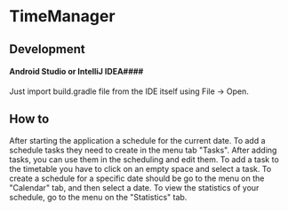 # TimeManager
## Development ##
#### Android Studio or IntelliJ IDEA####
Just import build.gradle file from the IDE itself using File -> Open.

## How to ##
After starting the application a schedule for the current date. 
To add a schedule tasks they need to create in the menu tab "Tasks". 
After adding tasks, you can use them in the scheduling and edit them.
To add a task to the timetable you have to click on an empty space and select a task.
To create a schedule for a specific date should be go to the menu on the "Calendar" tab, and then select a date.
To view the statistics of your schedule, go to the menu on the "Statistics" tab.
